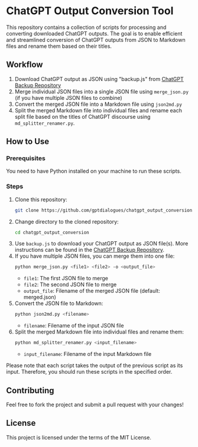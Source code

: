 # ChatGPT Output Conversion Tool

This repository contains a collection of scripts for processing and converting downloaded ChatGPT outputs. The goal is to enable efficient and streamlined conversion of ChatGPT outputs from JSON to Markdown files and rename them based on their titles.

## Workflow

1. Download ChatGPT output as JSON using "backup.js" from [ChatGPT Backup Repository](https://github.com/abacaj/chatgpt-backup)
2. Merge individual JSON files into a single JSON file using `merge_json.py` (if you have multiple JSON files to combine)
3. Convert the merged JSON file into a Markdown file using `json2md.py`
4. Split the merged Markdown file into individual files and rename each split file based on the titles of ChatGPT discourse using `md_splitter_renamer.py`.

## How to Use

### Prerequisites

You need to have Python installed on your machine to run these scripts. 

### Steps

1. Clone this repository:
    ```sh
    git clone https://github.com/gptdialogues/chatgpt_output_conversion.git
    ```
2. Change directory to the cloned repository:
    ```sh
    cd chatgpt_output_conversion
    ```
3. Use `backup.js` to download your ChatGPT output as JSON file(s). More instructions can be found in the [ChatGPT Backup Repository](https://github.com/abacaj/chatgpt-backup).
4. If you have multiple JSON files, you can merge them into one file:
    ```sh
    python merge_json.py <file1> <file2> -o <output_file>
    ```
    - `file1`: The first JSON file to merge
    - `file2`: The second JSON file to merge
    - `output_file`: Filename of the merged JSON file (default: merged.json)
5. Convert the JSON file to Markdown:
    ```sh
    python json2md.py <filename>
    ```
    - `filename`: Filename of the input JSON file
6. Split the merged Markdown file into individual files and rename them:
    ```sh
    python md_splitter_renamer.py <input_filename>
    ```
    - `input_filename`: Filename of the input Markdown file

Please note that each script takes the output of the previous script as its input. Therefore, you should run these scripts in the specified order.

## Contributing

Feel free to fork the project and submit a pull request with your changes!

## License

This project is licensed under the terms of the MIT License.
